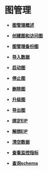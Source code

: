 # 图管理<a name="ges_01_0011"></a>

-   **[图管理概述](图管理概述.md)**  

-   **[创建图和访问图](创建图和访问图.md)**  

-   **[图管理备份图](图管理备份图.md)**  

-   **[导入数据](导入数据.md)**  

-   **[启动图](启动图.md)**  

-   **[停止图](停止图.md)**  

-   **[删除图](删除图.md)**  

-   **[升级图](升级图.md)**  

-   **[导出图](导出图.md)**  

-   **[绑定EIP](绑定EIP.md)**  

-   **[解绑EIP](解绑EIP.md)**  

-   **[清空数据](清空数据.md)**  

-   **[查看监控指标](查看监控指标.md)**  

-   **[查询schema](查询schema.md)**  


